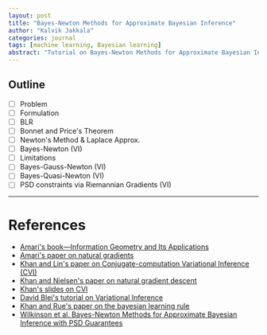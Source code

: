 ```yaml
---
layout: post
title: "Bayes-Newton Methods for Approximate Bayesian Inference"
author: "Kalvik Jakkala"
categories: journal
tags: [machine learning, Bayesian learning]
abstract: "Tutorial on Bayes-Newton Methods for Approximate Bayesian Inference with PSD Guarantees."
---
```


## Outline

* [ ] Problem
* [ ] Formulation
* [ ] BLR
* [ ] Bonnet and Price's Theorem
* [ ] Newton's Method & Laplace Approx.
* [ ] Bayes-Newton (VI)
* [ ] Limitations
* [ ] Bayes-Gauss-Newton (VI)
* [ ] Bayes-Quasi-Newton (VI)
* [ ] PSD constraints via Riemannian Gradients (VI)

---

# References

* [Amari's book—Information Geometry and Its Applications](https://link.springer.com/book/10.1007/978-4-431-55978-8)
* [Amari's paper on natural gradients](https://direct.mit.edu/neco/article-abstract/10/2/251/6143/Natural-Gradient-Works-Efficiently-in-Learning?redirectedFrom=fulltext)
* [Khan and Lin's paper on Conjugate-computation Variational Inference (CVI)](https://arxiv.org/abs/1703.04265)
* [Khan and Nielsen's paper on natural gradient descent](https://arxiv.org/abs/1807.04489)
* [Khan's slides on CVI](https://bigdata.nii.ac.jp/eratokansyasai4/wp-content/uploads/2017/09/4_Emitiyaz-Khan.pdf)
* [David Blei's tutorial on Variational Inference](https://arxiv.org/abs/1601.00670)
* [Khan and Rue's paper on the bayesian learning rule](https://www.jmlr.org/papers/volume24/22-0291/22-0291.pdf)
* [Wilkinson et al. Bayes-Newton Methods for Approximate Bayesian Inference with PSD Guarantees](https://www.jmlr.org/papers/volume24/21-1298/21-1298.pdf)